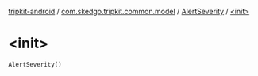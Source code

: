 [tripkit-android](../../index.md) / [com.skedgo.tripkit.common.model](../index.md) / [AlertSeverity](index.md) / [&lt;init&gt;](./-init-.md)

# &lt;init&gt;

`AlertSeverity()`